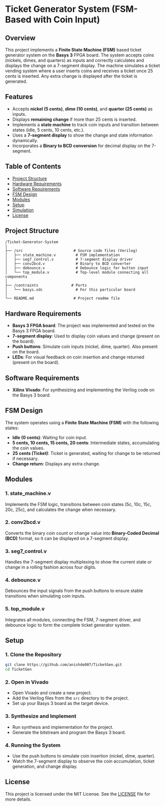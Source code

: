 
# Ticket Generator System (FSM-Based with Coin Input)

## Overview
This project implements a **Finite State Machine (FSM)** based ticket generator system on the **Basys 3** FPGA board. The system accepts coins (nickels, dimes, and quarters) as inputs and correctly calculates and displays the change on a 7-segment display. The machine simulates a ticket vending system where a user inserts coins and receives a ticket once 25 cents is inserted. Any extra change is displayed after the ticket is generated.

## Features
- Accepts **nickel (5 cents)**, **dime (10 cents)**, and **quarter (25 cents)** as inputs.
- Displays **remaining change** if more than 25 cents is inserted.
- Implements a **state machine** to track coin inputs and transition between states (idle, 5 cents, 10 cents, etc.).
- Uses a **7-segment display** to show the change and state information dynamically.
- Incorporates a **Binary to BCD conversion** for decimal display on the 7-segment.

## Table of Contents
- [Project Structure](#project-structure)
- [Hardware Requirements](#hardware-requirements)
- [Software Requirements](#software-requirements)
- [FSM Design](#fsm-design)
- [Modules](#modules)
- [Setup](#setup)
- [Simulation](#simulation)
- [License](#license)

## Project Structure

```
/Ticket-Generator-System
│
├── /src                       # Source code files (Verilog)
│   ├── state_machine.v         # FSM implementation
│   ├── seg7_control.v          # 7-segment display driver
│   ├── conv2bcd.v              # Binary to BCD converter
│   ├── debounce.v              # Debounce logic for button input
│   └── top_module.v            # Top-level module connecting all components
│
├── /contraints               # Ports
│   └── basys.xdc               # For this particular board
│
└── README.md                  # Project readme file
```

## Hardware Requirements
- **Basys 3 FPGA board**: The project was implemented and tested on the Basys 3 FPGA board.
- **7-segment display**: Used to display coin values and change (present on the board).
- **Push buttons**: Simulate coin inputs (nickel, dime, quarter). Also present on the board.
- **LEDs**: For visual feedback on coin insertion and change returned (present on the board).

## Software Requirements
- **Xilinx Vivado**: For synthesizing and implementing the Verilog code on the Basys 3 board.
  
## FSM Design
The system operates using a **Finite State Machine (FSM)** with the following states:
- **Idle (0 cents)**: Waiting for coin input.
- **5 cents, 10 cents, 15 cents, 20 cents**: Intermediate states, accumulating the coin values.
- **25 cents (Ticket)**: Ticket is generated, waiting for change to be returned if necessary.
- **Change return**: Displays any extra change.

## Modules

### 1. **state_machine.v**
Implements the FSM logic, transitions between coin states (5c, 10c, 15c, 20c, 25c), and calculates the change when necessary.

### 2. **conv2bcd.v**
Converts the binary coin count or change value into **Binary-Coded Decimal (BCD)** format, so it can be displayed on a 7-segment display.

### 3. **seg7_control.v**
Handles the 7-segment display multiplexing to show the current state or change in a rolling fashion across four digits.

### 4. **debounce.v**
Debounces the input signals from the push buttons to ensure stable transitions when simulating coin inputs.

### 5. **top_module.v**
Integrates all modules, connecting the FSM, 7-segment driver, and debounce logic to form the complete ticket generator system.

## Setup

### 1. **Clone the Repository**
```bash
git clone https://github.com/anishde007/TicketGen.git
cd TicketGen
```

### 2. **Open in Vivado**
- Open Vivado and create a new project.
- Add the Verilog files from the `src` directory to the project.
- Set up your Basys 3 board as the target device.

### 3. **Synthesize and Implement**
- Run synthesis and implementation for the project.
- Generate the bitstream and program the Basys 3 board.

### 4. **Running the System**
- Use the push buttons to simulate coin insertion (nickel, dime, quarter).
- Watch the 7-segment display to observe the coin accumulation, ticket generation, and change display.


## License
This project is licensed under the MIT License. See the [LICENSE](LICENSE) file for more details.
